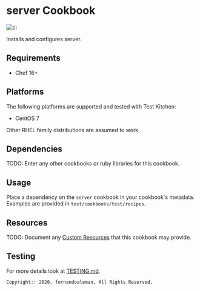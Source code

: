 # server Cookbook

![ci](https://github.com/fernandoaleman/server_cookbook/workflows/ci/badge.svg)

Installs and configures server.

## Requirements

- Chef 16+

## Platforms

The following platforms are supported and tested with Test Kitchen:

- CentOS 7

Other RHEL family distributions are assumed to work.

## Dependencies

TODO: Enter any other cookbooks or ruby libraries for this cookbook.

## Usage

Place a dependency on the `server` cookbook in your cookbook's metadata. Examples
are provided in `test/cookbooks/test/recipes`.

## Resources

TODO: Document any [Custom Resources](https://docs.chef.io/custom_resources.html)
that this cookbook may provide.

## Testing

For more details look at [TESTING.md](./TESTING.md).

```text
Copyright:: 2020, fernandoaleman, All Rights Reserved.
```
